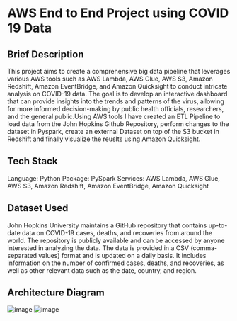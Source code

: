 # AWS End to End Project using COVID 19 Data 

## Brief Description
This project aims to create a comprehensive big data pipeline that leverages various AWS tools such as AWS Lambda, AWS Glue, AWS S3, Amazon Redshift, Amazon EventBridge, and Amazon Quicksight to conduct intricate analysis on COVID-19 data. The goal is to develop an interactive dashboard that can provide insights into the trends and patterns of the virus, allowing for more informed decision-making by public health officials, researchers, and the general public.Using AWS tools I have created an ETL Pipeline to load data from the John Hopkins Github Repository, perform changes to the dataset in Pyspark, create an external Dataset on top of the S3 bucket in Redshift and finally visualize the reuslts using Amazon Quicksight.

## Tech Stack 
Language: Python
Package: PySpark
Services: AWS Lambda, AWS Glue, AWS S3, Amazon Redshift, Amazon EventBridge, Amazon Quicksight

## Dataset Used
John Hopkins University maintains a GitHub repository that contains up-to-date data on COVID-19 cases, deaths, and recoveries from around the world. The repository is publicly available and can be accessed by anyone interested in analyzing the data. The data is provided in a CSV (comma-separated values) format and is updated on a daily basis. It includes information on the number of confirmed cases, deaths, and recoveries, as well as other relevant data such as the date, country, and region.

## Architecture Diagram
![image](https://github.com/SuyashSukthankar/Covid19-ETL/assets/9166373/54932d8a-660d-4e88-9614-c724317d6b14)
![image](https://github.com/SuyashSukthankar/Covid19-ETL/assets/9166373/86bf7a02-aede-4605-900b-33ac72e1255b)

